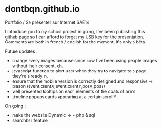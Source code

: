 # dontbqn.github.io
Portfolio / Se présenter sur Internet SAE14

I introduce you to my school project in going, I've been publishing this github page so I can afford to forget my USB key for the presentation.
Comments are both in french / english for the moment, it's only a bêta.

Future updates : 
  - change every images because since now I've been using people images without their consent. eh.
  - javascript function to alert user when they try to navigate to a page they're already in.
  - ensure that the mobile version is correctly designed and responsive => blason (event.clientX,event.clientY,posX,posY)
  - well presented tooltips on each elements of the coats of arms 
  - timeline popups cards appearing at a certain scrollY

On going : 
  - make the website Dynamic => + php & sql
  - searchbar feature 
